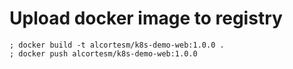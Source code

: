 # Upload docker image to registry

```
; docker build -t alcortesm/k8s-demo-web:1.0.0 .
; docker push alcortesm/k8s-demo-web:1.0.0
```
